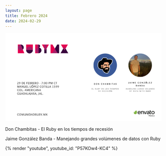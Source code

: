 ```yaml
---
layout: page
title: Febrero 2024
date: 2024-02-29
---
```


![](/images/eventos/febrero_2024/tercer_anuncio.png)


Don Chambitas - El Ruby en los tiempos de recesión

Jaime González Banda - Manejando grandes volúmenes de datos con Ruby

{% render "youtube", youtube_id: "P57KOw4-KC4" %}
